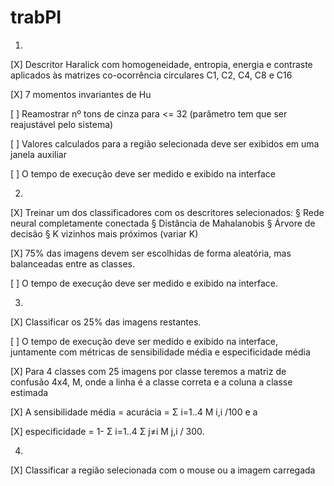 # trabPI

1) 
[X] Descritor Haralick com homogeneidade, entropia, energia e contraste aplicados às matrizes co-ocorrência
circulares C1, C2, C4, C8 e C16

[X] 7 momentos invariantes de Hu

[ ] Reamostrar nº tons de cinza para <= 32  (parâmetro tem que ser reajustável pelo sistema)

[ ] Valores calculados para a região selecionada deve ser exibidos em uma janela auxiliar

[ ] O tempo de execução deve ser medido e exibido na interface

2)
[X] Treinar um dos classificadores com os descritores selecionados:
	§ Rede neural completamente conectada
	§ Distância de Mahalanobis
	§ Árvore de decisão
	§ K vizinhos mais próximos (variar K)
	
[X] 75% das imagens devem ser escolhidas de forma aleatória, mas balanceadas entre as classes. 

[ ] O tempo de execução deve ser medido e exibido na interface.


3) 
[X] Classificar os 25% das imagens restantes. 

[ ] O tempo de execução deve ser medido e exibido na interface, juntamente com métricas de sensibilidade média e especificidade média

[X] Para 4 classes com 25 imagens por classe teremos a matriz de confusão 4x4, M, onde a linha é a classe correta e a coluna a classe estimada

[X] A sensibilidade média = acurácia = Σ i=1..4 M i,i /100 e a 

[X] especificidade = 1- Σ i=1..4 Σ j≠i M j,i / 300.

4) 
[X] Classificar a região selecionada com o mouse ou a imagem carregada
